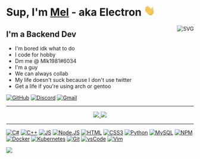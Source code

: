 # Sup, I'm [Mel](https://mlks1981.repl.co) - aka Electron <img width="30px" src="https://github.com/SatYu26/SatYu26/raw/master/Assets/Hi.gif" />

<img align="right" alt="SVG" height="50px" src="https://visits.mlks1981.repl.co/{Mlks1981}/count.svg" />

## I'm a Backend Dev

- I'm bored idk what to do
- I code for hobby
- Dm me @ Mlk1981#6034
- I'm a guy
- We can always collab
- My life doesn't suck because I don't use twitter
- Get a life if you're using arch or gentoo

[![GitHub](https://img.shields.io/badge/GitHub-100000?style=for-the-badge&logo=github&logoColor=white)](https://github.com/Mlks1981)
[![Discord](https://img.shields.io/badge/Discord-7289DA?style=for-the-badge&logo=discord&logoColor=white)](https://discord.gg/pGHKANMyXr)
[![Gmail](https://img.shields.io/badge/Gmail-D14836?style=for-the-badge&logo=gmail&logoColor=white)](mailto:meliksahagcadag@gmail.com)

---

<!--START_SECTION:waka-->
<p align="center">
<a href="https://github.com/AVS1508">
  <img height="180em" src="https://github-readme-stats-eight-theta.vercel.app/api?username=Mlks1981&show_icons=true&theme=algolia&include_all_commits=true&count_private=true"/>
  <img height="165em" src="https://github-readme-stats-eight-theta.vercel.app/api/top-langs/?username=Mlks1981&layout=compact&langs_count=8&theme=algolia"/>
</a>
</p>
<!--END_SECTION:waka-->


---


[![C#](https://img.shields.io/badge/C%23-239120?style=for-the-badge&logo=c-sharp&logoColor=white)]()
[![C++](https://img.shields.io/badge/C%2B%2B-00599C?style=for-the-badge&logo=c%2B%2B&logoColor=white)]()
[![JS](https://img.shields.io/badge/JavaScript-323330?style=for-the-badge&logo=javascript&logoColor=F7DF1E)]()
[![Node.JS](https://img.shields.io/badge/Node.js-43853D?style=for-the-badge&logo=node.js&logoColor=white)]()
[![HTML](https://img.shields.io/badge/HTML-239120?style=for-the-badge&logo=html5&logoColor=white)]()
[![CSS3](	https://img.shields.io/badge/CSS3-1572B6?style=for-the-badge&logo=css3&logoColor=white)]()
[![Python](https://img.shields.io/badge/Python-14354C?style=for-the-badge&logo=python&logoColor=white)]()
[![MySQL](https://img.shields.io/badge/MySQL-00000F?style=for-the-badge&logo=mysql&logoColor=white)]()
[![NPM](https://img.shields.io/badge/NPM-CB3837?style=for-the-badge&logo=npm&logoColor=white)]()
[![Docker](https://img.shields.io/badge/Docker-2CA5E0?style=for-the-badge&logo=docker&logoColor=white)]()
[![Kubernetes](https://img.shields.io/badge/Kubernetes-326ce5.svg?&style=for-the-badge&logo=kubernetes&logoColor=white)]()
[![Git](https://img.shields.io/badge/Git-F05032?style=for-the-badge&logo=git&logoColor=white)]()
[![vsCode](https://img.shields.io/badge/vsCode-0078D4?style=for-the-badge&logo=visual%20studio%20code&logoColor=white)]()
[![Vim](https://img.shields.io/badge/Vim-%2311AB00.svg?&style=for-the-badge&logo=vim&logoColor=white)]()


<img src="https://imgur.com/rilHVxA.png"/> 
